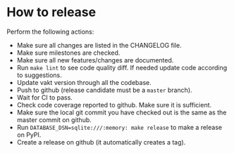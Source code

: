 # How to release


Perform the following actions:
- Make sure all changes are listed in the CHANGELOG file.
- Make sure milestones are checked.
- Make sure all new features/changes are documented.
- Run `make lint` to see code quality diff. If needed update code according to suggestions.
- Update vakt version through all the codebase.
- Push to github (release candidate must be a `master` branch).
- Wait for CI to pass.
- Check code coverage reported to github. Make sure it is sufficient.
- Make sure the local git commit you have checked out is the same as the master commit on github.
- Run `DATABASE_DSN=sqlite:///:memory: make release` to make a release on PyPI.
- Create a release on github (it automatically creates a tag).
